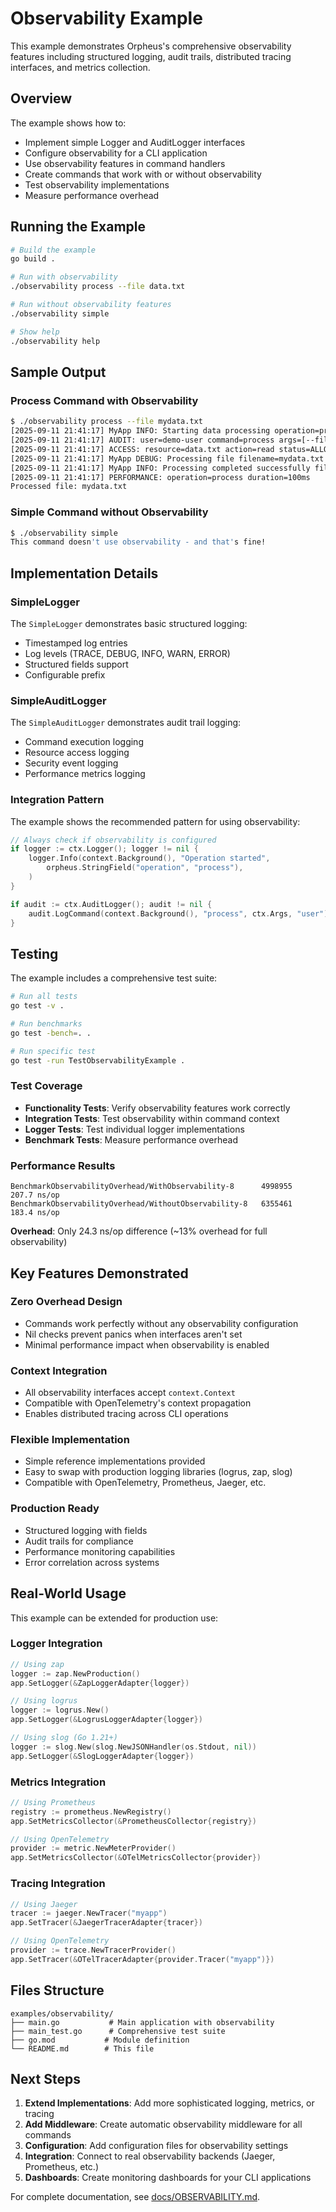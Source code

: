 # Observability Example

This example demonstrates Orpheus's comprehensive observability features including structured logging, audit trails, distributed tracing interfaces, and metrics collection.

## Overview

The example shows how to:

- Implement simple Logger and AuditLogger interfaces
- Configure observability for a CLI application
- Use observability features in command handlers
- Create commands that work with or without observability
- Test observability implementations
- Measure performance overhead

## Running the Example

```bash
# Build the example
go build .

# Run with observability
./observability process --file data.txt

# Run without observability features
./observability simple

# Show help
./observability help
```

## Sample Output

### Process Command with Observability

```bash
$ ./observability process --file mydata.txt
[2025-09-11 21:41:17] MyApp INFO: Starting data processing operation=process user=demo-user
[2025-09-11 21:41:17] AUDIT: user=demo-user command=process args=[--file mydata.txt]
[2025-09-11 21:41:17] ACCESS: resource=data.txt action=read status=ALLOWED
[2025-09-11 21:41:17] MyApp DEBUG: Processing file filename=mydata.txt records=100
[2025-09-11 21:41:17] MyApp INFO: Processing completed successfully filename=mydata.txt duration_ms=100
[2025-09-11 21:41:17] PERFORMANCE: operation=process duration=100ms
Processed file: mydata.txt
```

### Simple Command without Observability

```bash
$ ./observability simple
This command doesn't use observability - and that's fine!
```

## Implementation Details

### SimpleLogger

The `SimpleLogger` demonstrates basic structured logging:

- Timestamped log entries
- Log levels (TRACE, DEBUG, INFO, WARN, ERROR)
- Structured fields support
- Configurable prefix

### SimpleAuditLogger

The `SimpleAuditLogger` demonstrates audit trail logging:

- Command execution logging
- Resource access logging
- Security event logging
- Performance metrics logging

### Integration Pattern

The example shows the recommended pattern for using observability:

```go
// Always check if observability is configured
if logger := ctx.Logger(); logger != nil {
    logger.Info(context.Background(), "Operation started",
        orpheus.StringField("operation", "process"),
    )
}

if audit := ctx.AuditLogger(); audit != nil {
    audit.LogCommand(context.Background(), "process", ctx.Args, "user")
}
```

## Testing

The example includes a comprehensive test suite:

```bash
# Run all tests
go test -v .

# Run benchmarks
go test -bench=. .

# Run specific test
go test -run TestObservabilityExample .
```

### Test Coverage

- **Functionality Tests**: Verify observability features work correctly
- **Integration Tests**: Test observability within command context
- **Logger Tests**: Test individual logger implementations
- **Benchmark Tests**: Measure performance overhead

### Performance Results

```
BenchmarkObservabilityOverhead/WithObservability-8      4998955    207.7 ns/op
BenchmarkObservabilityOverhead/WithoutObservability-8   6355461    183.4 ns/op
```

**Overhead**: Only 24.3 ns/op difference (~13% overhead for full observability)

## Key Features Demonstrated

### Zero Overhead Design

- Commands work perfectly without any observability configuration
- Nil checks prevent panics when interfaces aren't set
- Minimal performance impact when observability is enabled

### Context Integration

- All observability interfaces accept `context.Context`
- Compatible with OpenTelemetry's context propagation
- Enables distributed tracing across CLI operations

### Flexible Implementation

- Simple reference implementations provided
- Easy to swap with production logging libraries (logrus, zap, slog)
- Compatible with OpenTelemetry, Prometheus, Jaeger, etc.

### Production Ready

- Structured logging with fields
- Audit trails for compliance
- Performance monitoring capabilities
- Error correlation across systems

## Real-World Usage

This example can be extended for production use:

### Logger Integration

```go
// Using zap
logger := zap.NewProduction()
app.SetLogger(&ZapLoggerAdapter{logger})

// Using logrus
logger := logrus.New()
app.SetLogger(&LogrusLoggerAdapter{logger})

// Using slog (Go 1.21+)
logger := slog.New(slog.NewJSONHandler(os.Stdout, nil))
app.SetLogger(&SlogLoggerAdapter{logger})
```

### Metrics Integration

```go
// Using Prometheus
registry := prometheus.NewRegistry()
app.SetMetricsCollector(&PrometheusCollector{registry})

// Using OpenTelemetry
provider := metric.NewMeterProvider()
app.SetMetricsCollector(&OTelMetricsCollector{provider})
```

### Tracing Integration

```go
// Using Jaeger
tracer := jaeger.NewTracer("myapp")
app.SetTracer(&JaegerTracerAdapter{tracer})

// Using OpenTelemetry
provider := trace.NewTracerProvider()
app.SetTracer(&OTelTracerAdapter{provider.Tracer("myapp")})
```

## Files Structure

```
examples/observability/
├── main.go           # Main application with observability
├── main_test.go      # Comprehensive test suite
├── go.mod           # Module definition
└── README.md        # This file
```

## Next Steps

1. **Extend Implementations**: Add more sophisticated logging, metrics, or tracing
2. **Add Middleware**: Create automatic observability middleware for all commands  
3. **Configuration**: Add configuration files for observability settings
4. **Integration**: Connect to real observability backends (Jaeger, Prometheus, etc.)
5. **Dashboards**: Create monitoring dashboards for your CLI applications

For complete documentation, see [docs/OBSERVABILITY.md](../../docs/OBSERVABILITY.md).
